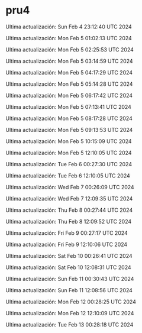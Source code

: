 # pru4
Ultima actualización: Sun Feb  4 23:12:40 UTC 2024

Ultima actualización: Mon Feb  5 01:02:13 UTC 2024

Ultima actualización: Mon Feb  5 02:25:53 UTC 2024

Ultima actualización: Mon Feb  5 03:14:59 UTC 2024

Ultima actualización: Mon Feb  5 04:17:29 UTC 2024

Ultima actualización: Mon Feb  5 05:14:28 UTC 2024

Ultima actualización: Mon Feb  5 06:17:42 UTC 2024

Ultima actualización: Mon Feb  5 07:13:41 UTC 2024

Ultima actualización: Mon Feb  5 08:17:28 UTC 2024

Ultima actualización: Mon Feb  5 09:13:53 UTC 2024

Ultima actualización: Mon Feb  5 10:15:09 UTC 2024

Ultima actualización: Mon Feb  5 12:10:05 UTC 2024

Ultima actualización: Tue Feb  6 00:27:30 UTC 2024

Ultima actualización: Tue Feb  6 12:10:05 UTC 2024

Ultima actualización: Wed Feb  7 00:26:09 UTC 2024

Ultima actualización: Wed Feb  7 12:09:35 UTC 2024

Ultima actualización: Thu Feb  8 00:27:44 UTC 2024

Ultima actualización: Thu Feb  8 12:09:52 UTC 2024

Ultima actualización: Fri Feb  9 00:27:17 UTC 2024

Ultima actualización: Fri Feb  9 12:10:06 UTC 2024

Ultima actualización: Sat Feb 10 00:26:41 UTC 2024

Ultima actualización: Sat Feb 10 12:08:31 UTC 2024

Ultima actualización: Sun Feb 11 00:30:43 UTC 2024

Ultima actualización: Sun Feb 11 12:08:56 UTC 2024

Ultima actualización: Mon Feb 12 00:28:25 UTC 2024

Ultima actualización: Mon Feb 12 12:10:09 UTC 2024

Ultima actualización: Tue Feb 13 00:28:18 UTC 2024
